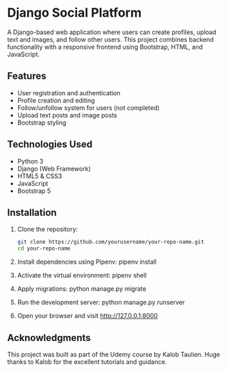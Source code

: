 # Django Social Platform

A Django-based web application where users can create profiles, upload text and images, and follow other users. This project combines backend functionality with a responsive frontend using Bootstrap, HTML, and JavaScript.

## Features

- User registration and authentication
- Profile creation and editing
- Follow/unfollow system for users (not completed)
- Upload text posts and image posts
- Bootstrap styling

## Technologies Used

- Python 3
- Django (Web Framework)
- HTML5 & CSS3
- JavaScript
- Bootstrap 5

## Installation

1. Clone the repository:

   ```bash
   git clone https://github.com/yourusername/your-repo-name.git
   cd your-repo-name
2. Install dependencies using Pipenv:
   pipenv install
3. Activate the virtual environment:
   pipenv shell
4. Apply migrations:
   python manage.py migrate
5. Run the development server:
   python manage.py runserver
6. Open your browser and visit http://127.0.0.1:8000

## Acknowledgments

This project was built as part of the Udemy course by Kalob Taulien. Huge thanks to Kalob for the excellent tutorials and guidance.

